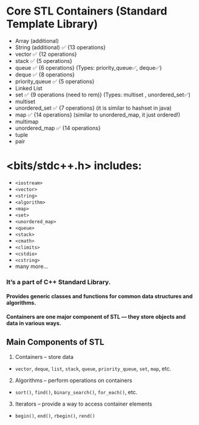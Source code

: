 # Core STL Containers (Standard Template Library) 
- Array (additional)
- String (additional) ✅ {13 operations}
- vector ✅ {12 operations}
- stack ✅ {5 operations}
- queue ✅ {6 operations} (Types: priority_queue✅, deque✅)
- deque ✅ {8 operations}
- priority_queue ✅ {5 operations}
- Linked List
- set ✅ {9 operations (need to rem)} (Types: multiset , unordered_set✅)
- multiset
- unordered_set ✅ {7 operations} (it is similar to hashset in java)
- map ✅ {14 operations} (similar to unordered_map, it just ordered!)
- multimap
- unordered_map ✅ {14 operations}
- tuple
- pair

# <bits/stdc++.h> includes:

- `<iostream>`
- `<vector>`
- `<string>`
- `<algorithm>`
- `<map>`
- `<set>`
- `<unordered_map>`
- `<queue>`
- `<stack>`
- `<cmath>`
- `<climits>`
- `<cstdio>`
- `<cstring>`
- many more...


### It’s a part of C++ Standard Library.
#### Provides generic classes and functions for common data structures and algorithms.
#### Containers are one major component of STL — they store objects and data in various ways.

## Main Components of STL
1. Containers – store data
- `vector`, `deque`, `list`, `stack`, `queue`, `priority_queue`, `set`, `map`, etc.
2. Algorithms – perform operations on containers
- `sort()`, `find()`, `binary_search()`, `for_each()`, etc.
3. Iterators – provide a way to access container elements 
- `begin()`, `end()`, `rbegin()`, `rend()`